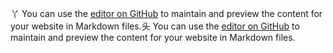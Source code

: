 丫
You can use the [editor on GitHub](https://github.com/mimimika/good/edit/master/README.md) to maintain and preview the content for your website in Markdown files.头
You can use the [editor on GitHub](https://github.com/mimimika/good/edit/master/README.md) to maintain and preview the content for your website in Markdown files.
